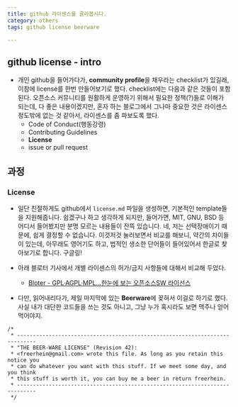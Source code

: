 ```yaml
---
title: github 라이센스를 골라봅시다. 
category: others
tags: github license beerware

---
```


## github license - intro

- 개인 github을 들어가다가, **community profile**을 채우라는 checklist가 있길래, 이참에 license를 한번 만들어보기로 했다. checklist에는 다음과 같은 것들이 포함된다. 오픈소스 커뮤니티를 원활하게 운영하기 위해서 필요한 정책(?)들로 이해가 되는데, 다 좋은 내용이겠지만, 혼자 하는 블로그에서 그나마 중요한 것은 라이센스 정도밖에 없는 것 같아서, 라이센스를 좀 파보도록 했다. 
  - Code of Conduct(행동강령)
  - Contributing Guidelines
  - **License**
  - issue or pull request 

## 과정 

### License 

- 일단 친절하게도 github에서 `license.md` 파일을 생성하면, 기본적인 template들을 지원해줍니다. 쉽겠구나 하고 생각하게 되지만, 들어가면, MIT, GNU, BSD 등 어디서 들어봤지만 분명 모르는 내용들이 잔뜩 있습니다. 네, 저는 선택장애이기 때문에, 쉽게 결정할 수 없습니다. 이것저것 눌러보면서 비교를 해보니, 약간의 차이들이 있는데, 아무래도 영어기도 하고, 법적인 생소한 단어들이 들어있어서 한글로 찾아보기로 합니다. 구글링!

- 아래 블로터 기사에서 개별 라이센스의 허가/금지 사항들에 대해서 비교해 두었다. 
  - [Bloter - GPL·AGPL·MPL…한눈에 보는 오픈소스SW 라이선스](http://www.bloter.net/archives/209318)
- 다만, 읽어내리다가, 제일 마지막에 있는 **Beerware**에 꽂혀서 이걸로 하기로 했다. 사실 내가 대단한 코드들을 쓰는 것도 아니고, 그냥 누가 혹시라도 보면 맥주나 얻어먹어야지.

```plaintext
/*
 * ----------------------------------------------------------------------------
 * "THE BEER-WARE LICENSE" (Revision 42):
 * <freerhein@gmail.com> wrote this file. As long as you retain this notice you
 * can do whatever you want with this stuff. If we meet some day, and you think
 * this stuff is worth it, you can buy me a beer in return freerhein.
 * ----------------------------------------------------------------------------
 */
```
